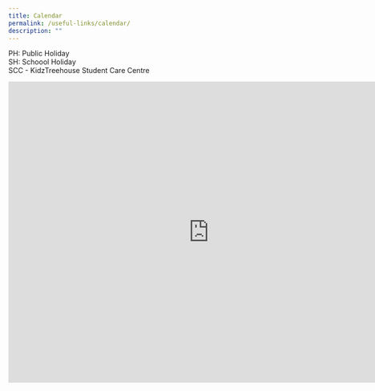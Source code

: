 ```yaml
---
title: Calendar
permalink: /useful-links/calendar/
description: ""
---
```

PH: Public Holiday <br>
SH: Schoool Holiday<br>
SCC - KidzTreehouse Student Care Centre

<iframe src="https://calendar.google.com/calendar/embed?src=moe.edu.sg_4ce90ju9s26q0hp8kakteaue9g%40group.calendar.google.com&ctz=Asia%2FSingapore" style="border: 0" width="800" height="600" frameborder="0" scrolling="no"></iframe>